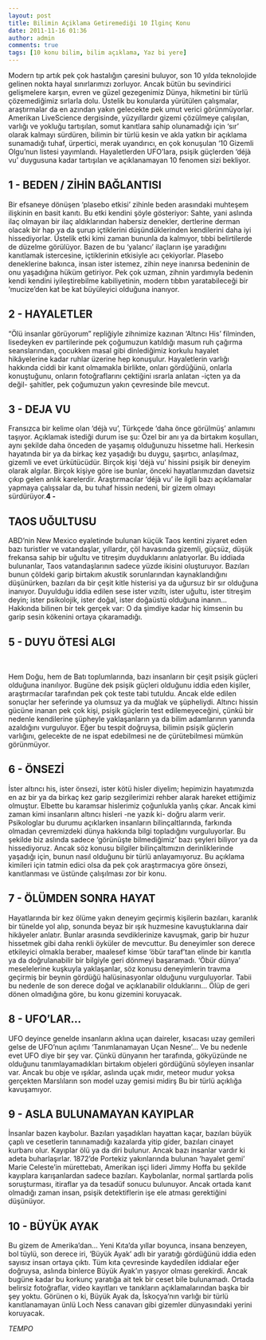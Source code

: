 ```yaml
---
layout: post
title: Bilimin Açiklama Getiremediği 10 İlginç Konu
date: 2011-11-16 01:36
author: admin
comments: true
tags: [10 konu bilim, bilim açıklama, Yaz bi yere]
---
```

Modern tıp artık pek çok hastalığın çaresini buluyor, son 10 yılda teknolojide gelinen nokta hayal sınırlarımızı zorluyor. Ancak bütün bu sevindirici gelişmelere karşın, evren ve güzel gezegenimiz Dünya, hikmetini bir türlü çözemediğimiz sırlarla dolu. Üstelik bu konularda yürütülen çalışmalar, araştırmalar da en azından yakın gelecekte pek umut verici görünmüyorlar. Amerikan LiveScience dergisinde, yüzyıllardır gizemi çözülmeye çalışılan, varlığı ve yokluğu tartışılan, somut kanıtlara sahip olunamadığı için ‘sır’ olarak kalmayı sürdüren, bilimin bir türlü kesin ve akla yatkın bir açıklama sunamadığı tuhaf, ürpertici, merak uyandırıcı, en çok konuşulan ‘10 Gizemli Olgu’nun listesi yayımlandı. Hayaletlerden UFO’lara, psişik güçlerden ‘déjà vu’ duygusuna kadar tartışılan ve açıklanamayan 10 fenomen sizi bekliyor.
<h2>1 - BEDEN / ZİHİN BAĞLANTISI</h2>
Bir efsaneye dönüşen ‘plasebo etkisi’ zihinle beden arasındaki muhteşem ilişkinin en basit kanıtı. Bu etki kendini şöyle gösteriyor: Sahte, yani aslında ilaç olmayan bir ilaç aldıklarından habersiz denekler, dertlerine derman olacak bir hap ya da şurup içtiklerini düşündüklerinden kendilerini daha iyi hissediyorlar. Üstelik etki kimi zaman bununla da kalmıyor, tıbbi belirtilerde de düzelme görülüyor. Bazen de bu ‘yalancı’ ilaçların işe yaradığını kanıtlamak istercesine, içtiklerinin etkisiyle acı çekiyorlar. Plasebo deneklerine bakınca, insan ister istemez, zihin neye inanırsa bedeninin de onu yaşadığına hüküm getiriyor. Pek çok uzman, zihnin yardımıyla bedenin kendi kendini iyileştirebilme kabiliyetinin, modern tıbbın yaratabileceği bir ‘mucize’den kat be kat büyüleyici olduğuna inanıyor.
<h2>2 - HAYALETLER</h2>
“Ölü insanlar görüyorum” repliğiyle zihnimize kazınan ‘Altıncı His’ filminden, lisedeyken ev partilerinde pek çoğumuzun katıldığı masum ruh çağırma seanslarından, çocukken masal gibi dinlediğimiz korkulu hayalet hikâyelerine kadar ruhlar üzerine hep konuşulur. Hayaletlerin varlığı hakkında ciddi bir kanıt olmamakla birlikte, onları gördüğünü, onlarla konuştuğunu, onların fotoğraflarını çektiğini ısrarla anlatan -içten ya da değil- şahitler, pek çoğumuzun yakın çevresinde bile mevcut.
<h2>3 - DEJA VU</h2>
Fransızca bir kelime olan ‘déjà vu’, Türkçede ‘daha önce görülmüş’ anlamını taşıyor. Açıklamak istediği durum ise şu: Özel bir anı ya da birtakım koşulları, aynı şekilde daha önceden de yaşamış olduğunuzu hissetme hali. Herkesin hayatında bir ya da birkaç kez yaşadığı bu duygu, şaşırtıcı, anlaşılmaz, gizemli ve evet ürkütücüdür. Birçok kişi ‘déjà vu’ hissini psişik bir deneyim olarak algılar. Birçok kişiye göre ise bunlar, önceki hayatlarımızdan davetsiz çıkıp gelen anlık karelerdir. Araştırmacılar ‘déjà vu’ ile ilgili bazı açıklamalar yapmaya çalışsalar da, bu tuhaf hissin nedeni, bir gizem olmayı sürdürüyor.<strong>4 -
</strong>
<h2>TAOS UĞULTUSU</h2>
ABD’nin New Mexico eyaletinde bulunan küçük Taos kentini ziyaret eden bazı turistler ve vatandaşlar, yıllardır, çöl havasında gizemli, güçsüz, düşük frekansa sahip bir uğultu ve titreşim duyduklarını anlatıyorlar. Bu iddiada bulunanlar, Taos vatandaşlarının sadece yüzde ikisini oluşturuyor. Bazıları bunun çöldeki garip birtakım akustik sorunlarından kaynaklandığını düşünürken, bazıları da bir çeşit kitle histerisi ya da uğursuz bir sır olduğuna inanıyor. Duyulduğu iddia edilen sese ister vızıltı, ister uğultu, ister titreşim deyin; ister psikolojik, ister doğal, ister doğaüstü olduğuna inanın... Hakkında bilinen bir tek gerçek var: O da şimdiye kadar hiç kimsenin bu garip sesin kökenini ortaya çıkaramadığı.
<h2>5 - DUYU ÖTESİ ALGI</h2>
&nbsp;

<strong></strong>Hem Doğu, hem de Batı toplumlarında, bazı insanların bir çeşit psişik güçleri olduğuna inanılıyor. Bugüne dek psişik güçleri olduğunu iddia eden kişiler, araştırmacılar tarafından pek çok teste tabi tutuldu. Ancak elde edilen sonuçlar her seferinde ya olumsuz ya da muğlak ve şüpheliydi. Altıncı hissin gücüne inanan pek çok kişi, psişik güçlerin test edilemeyeceğini, çünkü bir nedenle kendilerine şüpheyle yaklaşanların ya da bilim adamlarının yanında azaldığını vurguluyor. Eğer bu tespit doğruysa, bilimin psişik güçlerin varlığını, gelecekte de ne ispat edebilmesi ne de çürütebilmesi mümkün görünmüyor.
<h2>6 - ÖNSEZİ</h2>
İster altıncı his, ister önsezi, ister kötü hisler diyelim; hepimizin hayatımızda en az bir ya da birkaç kez garip sezgilerimizi rehber alarak hareket ettiğimiz olmuştur. Elbette bu karamsar hislerimiz çoğunlukla yanlış çıkar. Ancak kimi zaman kimi insanların altıncı hisleri -ne yazık ki- doğru alarm verir. Psikologlar bu durumu açıklarken insanların bilinçaltlarında, farkında olmadan çevremizdeki dünya hakkında bilgi topladığını vurguluyorlar. Bu şekilde biz aslında sadece ‘görünüşte bilmediğimiz’ bazı şeyleri biliyor ya da hissediyoruz. Ancak söz konusu bilgiler bilinçaltımızın derinliklerinde yaşadığı için, bunun nasıl olduğunu bir türlü anlayamıyoruz. Bu açıklama kimileri için tatmin edici olsa da pek çok araştırmacıya göre önsezi, kanıtlanması ve üstünde çalışılması zor bir konu.
<h2>7 - ÖLÜMDEN SONRA HAYAT</h2>
Hayatlarında bir kez ölüme yakın deneyim geçirmiş kişilerin bazıları, karanlık bir tünelde yol alıp, sonunda beyaz bir ışık huzmesine kavuştuklarına dair hikâyeler anlatır. Bunlar arasında sevdiklerinize kavuşmak, garip bir huzur hissetmek gibi daha renkli öyküler de mevcuttur. Bu deneyimler son derece etkileyici olmakla beraber, maalesef kimse ‘öbür taraf’tan elinde bir kanıtla ya da doğrulanabilir bir bilgiyle geri dönmeyi başaramadı. ‘Öbür dünya’ meselelerine kuşkuyla yaklaşanlar, söz konusu deneyimlerin travma geçirmiş bir beynin gördüğü halüsinasyonlar olduğunu vurguluyorlar. Tabii bu nedenle de son derece doğal ve açıklanabilir olduklarını... Ölüp de geri dönen olmadığına göre, bu konu gizemini koruyacak.
<h2>8 - UFO’LAR...</h2>
UFO deyince genelde insanların aklına uçan daireler, kısacası uzay gemileri gelse de UFO’nun açılımı ‘Tanımlanamayan Uçan Nesne’... Ve bu nedenle evet UFO diye bir şey var. Çünkü dünyanın her tarafında, gökyüzünde ne olduğunu tanımlayamadıkları birtakım objeleri gördüğünü söyleyen insanlar var. Ancak bu obje ve ışıklar, aslında uçak mıdır, meteor mudur yoksa gerçekten Marslıların son model uzay gemisi midirş Bu bir türlü açıklığa kavuşamıyor.
<h2>9 - ASLA BULUNAMAYAN KAYIPLAR</h2>
İnsanlar bazen kaybolur. Bazıları yaşadıkları hayattan kaçar, bazıları büyük çaplı ve cesetlerin tanınamadığı kazalarda yitip gider, bazıları cinayet kurbanı olur. Kayıplar ölü ya da diri bulunur. Ancak bazı insanlar vardır ki adeta buharlaşırlar. 1872’de Portekiz yakınlarında bulunan ‘hayalet gemi’ Marie Celeste’in mürettebatı, Amerikan işçi lideri Jimmy Hoffa bu şekilde kayıplara karışanlardan sadece bazıları. Kaybolanlar, normal şartlarda polis soruşturması, itiraflar ya da tesadüf sonucu bulunuyor. Ancak ortada kanıt olmadığı zaman insan, psişik detektiflerin işe ele atması gerektiğini düşünüyor.
<h2>10 - BÜYÜK AYAK</h2>
Bu gizem de Amerika’dan... Yeni Kıta’da yıllar boyunca, insana benzeyen, bol tüylü, son derece iri, ‘Büyük Ayak’ adlı bir yaratığı gördüğünü iddia eden sayısız insan ortaya çıktı. Tüm kıta çevresinde kaydedilen iddialar eğer doğruysa, aslında binlerce Büyük Ayak’ın yaşıyor olması gerekirdi. Ancak bugüne kadar bu korkunç yaratığa ait tek bir ceset bile bulunamadı. Ortada belirsiz fotoğraflar, video kayıtları ve tanıkların açıklamalarından başka bir şey yoktu. Görünen o ki, Büyük Ayak da, İskoçya’nın varlığı bir türlü kanıtlanamayan ünlü Loch Ness canavarı gibi gizemler dünyasındaki yerini koruyacak.

<em>TEMPO</em>

&nbsp;
